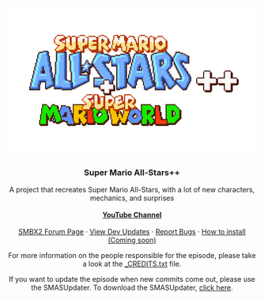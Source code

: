 <!-- PROJECT LOGO -->
<br />
<div align="center">
  <a href="https://github.com/SpencerEverly/smasplusplus">
    <img src="launcher/title-final-2x.png" alt="SMAS++ Logo" width="500" height="300">
  </a>

<h3 align="center">Super Mario All-Stars++</h3>

<p align="center">
    A project that recreates Super Mario All-Stars, with a lot of new characters, mechanics, and surprises
    <br />
    <br />
    <a href="https://www.youtube.com/c/SpencerEverly1"><strong>YouTube Channel</strong></a>
    <br />
    <br />
    <a href="https://www.smbxgame.com/forums/viewtopic.php?t=27456">SMBX2 Forum Page</a>
    ·
    <a href="https://www.youtube.com/playlist?list=PL1JV-WgowEYajO0r3LHs88fZPkRejOJdl">View Dev Updates</a>
    ·
    <a href="https://github.com/SpencerEverly/smasplusplus/issues">Report Bugs</a>
    ·
    <a href="https://github.com/SpencerEverly/smasplusplus/wiki">How to install (Coming soon)</a>
  </p>
</div>

<p align="center">
    For more information on the people responsible for the episode, please take a look at the <a href="https://github.com/SpencerEverly/smasplusplus/blob/main/Super%20Mario%20All-Stars%2B%2B/_CREDITS.txt">_CREDITS.txt</a> file.
    <br />
</div>

<p align="center">
    If you want to update the episode when new commits come out, please use the SMASUpdater. To download the SMASUpdater, <a href="https://github.com/SpencerEverly/smasupdater">click here</a>.
    <br />
</div>
